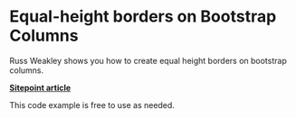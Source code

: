 # Equal-height borders on Bootstrap Columns

Russ Weakley shows you how to create equal height borders on bootstrap columns.

**[Sitepoint article](https://learnable.com/screencasts/borders-on-bootstrap-columns)**

This code example is free to use as needed.

